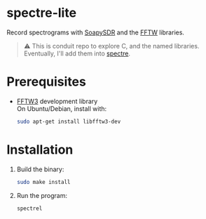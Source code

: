 # spectre-lite
Record spectrograms with [SoapySDR](https://github.com/pothosware/SoapySDR) and the [FFTW](https://www.fftw.org/) libraries.

> :warning: This is conduit repo to explore C, and the named libraries. Eventually, I'll add them into [spectre](https://github.com/jcfitzpatrick12/spectre).

# Prerequisites

- [FFTW3](https://www.fftw.org/) development library  
  On Ubuntu/Debian, install with:
  ```bash
  sudo apt-get install libfftw3-dev
  ```

# Installation

1. Build the binary:
   ```bash
   sudo make install
   ```

2. Run the program:
   ```bash
   spectrel
   ```